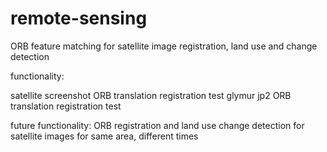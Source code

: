 # remote-sensing
ORB feature matching for satellite image registration, land use and change detection

functionality:

satellite screenshot ORB translation registration test
glymur jp2 ORB translation registration test

future functionality:
ORB registration and land use change detection for satellite images for same area, different times
